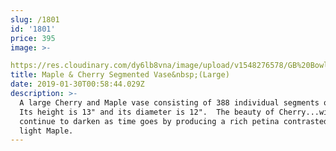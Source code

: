 ```yaml
---
slug: /1801
id: '1801'
price: 395
image: >-

https://res.cloudinary.com/dy6lb8vna/image/upload/v1548276578/GB%20Bowlworks%20Gallery/DSC_1963a.jpg
title: Maple & Cherry Segmented Vase&nbsp;(Large)
date: 2019-01-30T00:58:44.029Z
description: >-
  A large Cherry and Maple vase consisting of 388 individual segments of wood.
  Its height is 13" and its diameter is 12".  The beauty of Cherry...will
  continue to darken as time goes by producing a rich petina contrasted by the
  light Maple.
---
```

